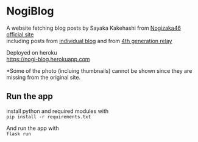 # NogiBlog

A website fetching blog posts by Sayaka Kakehashi from [Nogizaka46 official site](https://www.nogizaka46.com/s/n46/diary/MEMBER?ima=5608)  
including posts from [individual blog](https://www.nogizaka46.com/s/n46/diary/MEMBER/list?ima=1834&page=0&ct=48009&cd=MEMBER)
and from [4th generation relay](https://www.nogizaka46.com/s/n46/diary/MEMBER/list?ima=1604&ct=40005)

Deployed on heroku  
https://nogi-blog.herokuapp.com  
  
*Some of the photo (incluing thumbnails) cannot be shown since they are missing from the original site.

## Run the app
install python and required modules with  
`pip install -r requirements.txt`
  
And run the app with  
`flask run`
